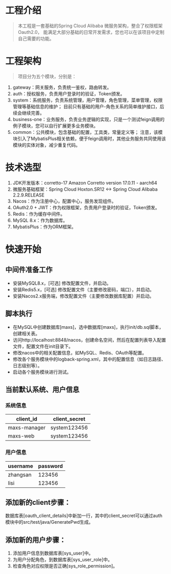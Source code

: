 # 工程介绍
> 本工程是一套基础的Spring Cloud Alibaba 微服务架构，整合了权限框架Oauth2.0，
> 能满足大部分基础的日常开发需求，您也可以在该项目中定制自己需要的功能。

# 工程架构
> 项目分为五个模块，分别是：
1. gateway：网关服务，负责统一鉴权，路由转发。
2. auth：授权服务，负责用户登录时的验证，Token颁发。
3. system：系统服务，负责系统管理，用户管理，角色管理，菜单管理，权限管理等基础信息的维护；
目前只有基础的用户-角色关系的简单维护接口，后续会继续完善。
4. business-one：业务服务，负责业务逻辑的实现，只是一个测试feign调用的例子模块，您可以自行扩展更多业务模块。
5. common：公共模块，包含基础的配置，工具类，常量定义等；
注意，该模块引入了MybatisPlus相关依赖，便于feign调用时，其他业务服务共同使用该模块的实体对象，减少重复代码。

# 技术选型
1. JDK开发版本：corretto-17 Amazon Corretto version 17.0.11 - aarch64
2. 微服务基础框架：Spring Cloud Hoxton.SR12 <-> Spring Cloud Alibaba 2.2.9.RELEASE
3. Nacos：作为注册中心，配置中心，服务发现组件。
4. OAuth2.0 + JWT：作为权限框架，负责用户登录时的验证，Token颁发。
5. Redis：作为缓存中间件。
6. MySQL 8.x：作为数据库。
7. MybatisPlus：作为ORM框架。

# 快速开始
## 中间件准备工作
* 安装MySQL8.x，[可选] 修改配置文件，并启动。
* 安装Redis5.x，[可选] 修改配置文件（主要修改密码，端口），并启动。
* 安装Nacos2.x服务端，修改配置文件（主要修改数据库配置）并启动。
## 脚本执行
* 在MySQL中创建数据库[maxs]，选中数据库[maxs]，执行init/db.sql脚本，创建相关表。
* 访问http://localhost:8848/nacos，创建命名空间，然后在配置列表导入配置文件，配置文件在init目录下。
* 修改nacos中的相关配置信息，如MySQL、Redis、OAuth等配置。
* 修改各个服务模块中的logback-spring.xml，其中的配置信息（如日志路径、日志级别等）。
* 启动各个服务模块进行测试。
## 当前默认系统、用户信息
### 系统信息

| client_id    | client_secret |
|--------------|---------------|
| maxs-manager | system123456  |
| maxs-web     | system123456  |

### 用户信息
| username | password |
|----------|----------|
| zhangsan | 123456   |
| lisi     | 123456   |

## 添加新的client步骤：
数据库表[oauth_client_details]中新加一行，其中的client_secret可以通过auth模块中的src/test/java/GeneratePwd生成。

## 添加新的用户步骤：
1. 添加用户信息到数据库表[sys_user]中。
2. 为用户分配角色，到数据库表[sys_user_role]中。
3. 检查角色对应权限是否正确[sys_role_permission]。